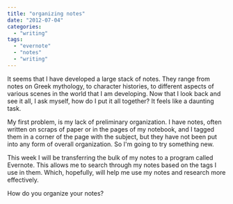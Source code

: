 ```yaml
---
title: "organizing notes"
date: "2012-07-04"
categories: 
  - "writing"
tags: 
  - "evernote"
  - "notes"
  - "writing"
---
```


It seems that I have developed a large stack of notes. They range from notes on Greek mythology, to character histories, to different aspects of various scenes in the world that I am developing. Now that I look back and see it all, I ask myself, how do I put it all together? It feels like a daunting task.

My first problem, is my lack of preliminary organization. I have notes, often written on scraps of paper or in the pages of my notebook, and I tagged them in a corner of the page with the subject, but they have not been put into any form of overall organization. So I'm going to try something new.

This week I will be transferring the bulk of my notes to a program called Evernote. This allows me to search through my notes based on the tags I use in them. Which, hopefully, will help me use my notes and research more effectively.

How do you organize your notes?
